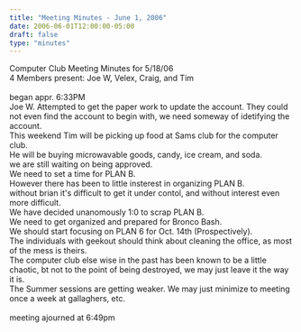 ```yaml
---
title: "Meeting Minutes - June 1, 2006"
date: 2006-06-01T12:00:00-05:00
draft: false
type: "minutes"
---
```


Computer Club Meeting Minutes for 5/18/06<br>
4 Members present: Joe W, Velex, Craig, and Tim<br>
<br>
began appr. 6:33PM<br>
Joe W. Attempted to get the paper work to update the account.  They could not even find the account to begin with, we need someway of idetifying the account.<br>
This weekend Tim will be picking up food at Sams club for the computer club.<br>He will be buying microwavable goods, candy, ice cream, and soda.<br>
we are still waiting on being approved.<br>
We need to set a time for PLAN B.<br>
However there has been to little insterest in organizing PLAN B.<br>
without brian it's difficult to get it under contol, and without interest
even more difficult.<br>
We have decided unanomously 1:0 to scrap PLAN B.<br>
We need to get organized and prepared for Bronco Bash.<br>
We should start focusing on PLAN 6 for Oct. 14th (Prospectively).<br>
The individuals with geekout should think about cleaning the office, as most of the mess is theirs.<br>
The computer club else wise in the past has been known to be a little chaotic, bt not to the point of being destroyed, we may just leave it the way it is.<br>
The Summer sessions are getting weaker. We may just minimize to meeting once a week at gallaghers, etc.<br>
<br>
meeting ajourned at 6:49pm<br>
<br>
